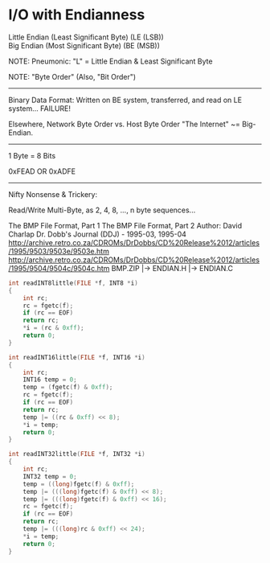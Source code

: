 # I/O with Endianness

Little Endian (Least Significant Byte) (LE (LSB))  
Big Endian (Most Significant Byte) (BE (MSB))  

NOTE: Pneumonic: "L" = Little Endian & Least Significant Byte  

NOTE: "Byte Order" (Also, "Bit Order")  


***

Binary Data Format:
Written on BE system, transferred, and read on LE system... FAILURE!

Elsewhere, Network Byte Order vs. Host Byte Order
"The Internet" ~= Big-Endian.

***

1 Byte = 8 Bits  

0xFEAD OR 0xADFE

***

Nifty Nonsense & Trickery:

Read/Write Multi-Byte, as 2, 4, 8, ..., n byte sequences...


The BMP File Format, Part 1
The BMP File Format, Part 2
Author: David Charlap
Dr. Dobb's Journal (DDJ) - 1995-03, 1995-04
http://archive.retro.co.za/CDROMs/DrDobbs/CD%20Release%2012/articles/1995/9503/9503e/9503e.htm
http://archive.retro.co.za/CDROMs/DrDobbs/CD%20Release%2012/articles/1995/9504/9504c/9504c.htm
BMP.ZIP
|-> ENDIAN.H
|-> ENDIAN.C

```C
int readINT8little(FILE *f, INT8 *i)
{
    int rc;
    rc = fgetc(f);
    if (rc == EOF)
	return rc;
    *i = (rc & 0xff);
    return 0;
}
```
```C
int readINT16little(FILE *f, INT16 *i)
{
    int rc;
    INT16 temp = 0;
    temp = (fgetc(f) & 0xff);
    rc = fgetc(f);
    if (rc == EOF)
	return rc;
    temp |= ((rc & 0xff) << 8);
    *i = temp;
    return 0;
}
```
```C
int readINT32little(FILE *f, INT32 *i)
{
    int rc;
    INT32 temp = 0;
    temp = ((long)fgetc(f) & 0xff);
    temp |= (((long)fgetc(f) & 0xff) << 8);
    temp |= (((long)fgetc(f) & 0xff) << 16);
    rc = fgetc(f);
    if (rc == EOF)
	return rc;
    temp |= (((long)rc & 0xff) << 24);
    *i = temp;
    return 0;
}
```
